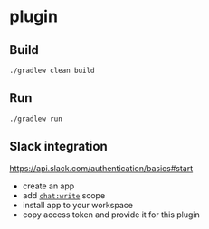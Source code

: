 # plugin

## Build
`./gradlew clean build`

## Run
`./gradlew run`

## Slack integration
https://api.slack.com/authentication/basics#start
- create an app
- add [`chat:write`](https://api.slack.com/scopes/chat:write) scope
- install app to your workspace
- copy access token and provide it for this plugin
